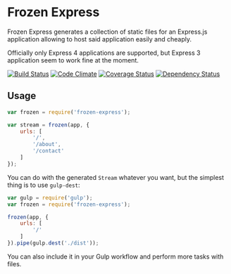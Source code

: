# Frozen Express

Frozen Express generates a collection of static files for an Express.js application allowing to host said application easily and cheaply.

Officially only Express 4 applications are supported, but Express 3 application seem to work fine at the moment.

[![Build Status](https://travis-ci.org/denis-sokolov/frozen-express.svg?branch=master)](https://travis-ci.org/denis-sokolov/frozen-express)
[![Code Climate](http://img.shields.io/codeclimate/github/denis-sokolov/frozen-express.svg)](https://codeclimate.com/github/denis-sokolov/frozen-express)
[![Coverage Status](https://img.shields.io/coveralls/denis-sokolov/frozen-express.svg)](https://coveralls.io/r/denis-sokolov/frozen-express?branch=master)
[![Dependency Status](https://gemnasium.com/denis-sokolov/frozen-express.svg)](https://gemnasium.com/denis-sokolov/frozen-express)

## Usage

```javascript
var frozen = require('frozen-express');

var stream = frozen(app, {
    urls: [
        '/',
        '/about',
        '/contact'
    ]
});
```

You can do with the generated `Stream` whatever you want, but the simplest thing is to use `gulp-dest`:

```javascript
var gulp = require('gulp');
var frozen = require('frozen-express');

frozen(app, {
    urls: [
        '/'
    ]
}).pipe(gulp.dest('./dist'));
```

You can also include it in your Gulp workflow and perform more tasks with files.
